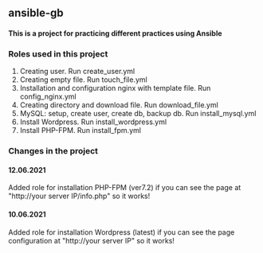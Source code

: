## ansible-gb
#### This is a project for practicing different practices using Ansible

### Roles used in this project
1. Creating user. Run create_user.yml
2. Creating empty file. Run touch_file.yml
3. Installation and configuration nginx with template file. Run config_nginx.yml
4. Creating directory and download file. Run download_file.yml
5. MySQL: setup, create user, create db, backup db. Run install_mysql.yml
6. Install Wordpress. Run install_wordpress.yml
6. Install PHP-FPM. Run install_fpm.yml

### Changes in the project
#### 12.06.2021
Added role for installation PHP-FPM (ver7.2)
if you can see the page at "http://your server IP/info.php" so it works!

#### 10.06.2021
Added role for installation Wordpress (latest)
if you can see the page configuration at "http://your server IP" so it works!